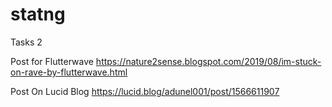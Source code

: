 # statng
Tasks 2

Post for Flutterwave
https://nature2sense.blogspot.com/2019/08/im-stuck-on-rave-by-flutterwave.html

Post On Lucid Blog
https://lucid.blog/adunel001/post/1566611907
